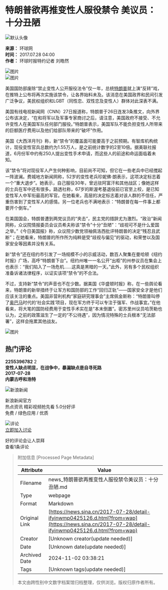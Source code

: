 # 特朗普欲再推变性人服役禁令 美议员：十分丑陋

![默认头像](//n.sinaimg.cn/default/622af858/20181010/default_avatar.jpg)

**来源：** 环球网  
**时间：** 2017.07.28 04:00  
**作者：** 环球时报特约记者 刘皓然  

![图片](//k.sinaimg.cn/n/news/transform/20170430/wkpd-fyetwtf9109441.jpg/w300h300z1l10t10q100dd5.jpg)  
![图片](//k.sinaimg.cn/n/news/transform/20170430/wkpd-fyetwtf9109441.jpg/w700d1q75cms.jpg?by=cms_fixed_width)

美国国防部废除“禁止变性人公开服役法令”仅一年，总统[特朗普](https://news.sina.cn/news_zt/keyword.d.html?vt=4&k=%E7%89%B9%E6%9C%97%E6%99%AE&wm=)就上演“反转”戏，在推特上公布将再次实施该禁令，让各界始料未及。该消息在美国政界和民间引发广泛争议，美民权组织和LGBT（同性恋、双性恋及变性人）群体对此深表不满。

美国有线电视新闻网（CNN）27日报道称，特朗普于26日连发3条推文，向外界公布该决定，“在和将军以及军事专家商讨之后，请注意，美国政府不接受、不允许变性人在美国军队任何部门服役。”特朗普表示，美国军队不能负担变性人所带来的巨额医疗费用以及他们给部队带来的“破坏”作用。

美国《大西洋月刊》称，新“禁令”的覆盖面可能要高于之前预期。有智库机构统计，现役变性官兵总数约为1.55万人，是之前统计数字的2至10倍。据美联社报道，6月份军中约有250人提出变性手术申请，而这些人的前途和命运面临着未知。

该“禁令”将对现役军人产生何种影响，目前尚不可知，但它在一些老兵中已经搅起一阵波澜。费城地方新闻网称，52岁的变性老兵珍妮佛·朗表示，这项决定标志着一个“重大退步”。她表示，自己服役30年，曾远驻阿富汗和其他战区；像她这样的士兵在军中还有很多。路透社称，67岁的斯渥考基退役前已官至上校，是已知变性军人中军衔最高的军官。在她看来，高层的决定标志着对该人群的不信任，严重伤害到了变性军人的感情。另一位老兵也不满地表示：“特朗普在每一件事上都要开个倒车。”

在美国国会，特朗普遭到两党议员的“夹击”，民主党的措辞尤为激烈。“政治”新闻网称，众议院情报委员会议员希夫称该“禁令”十分“丑陋”：“歧视可不是什么爱国之举。”《今日美国报》称，众议院少数党领袖佩洛西批评特朗普的决定“残忍且武断”；在她看来，特朗普的所作所为纯粹是受“歧视与偏见”的驱动，和荣誉以及国家安全等因素并没有关系。

新“禁令”还在纽约市引发了一场规模不小的示威活动，数百人聚集在曼哈顿《纽约时报》广场，高呼“特朗普下台”。纽约州唯一一名公开“出柜”的州参议员在集会上也表示：“我们陷入了一场危机……这真是黑暗的一天。”此外，另有多个民权组织准备诉诸法律程序，以证实该项“禁令”的不合法。

不过，支持新“禁令”的声音也不在少数。据美国《华盛顿时报》称，在一些舆论看来，特朗普的新举措终于让军方和国防部的工作“回归正轨”——国家安全才是他们应该关注的重点。美国非营利机构“家庭研究理事会”主席佩金斯称：“特朗普叫停了[奥巴马](https://news.sina.cn/news_zt/keyword.d.html?vt=4&k=%E5%A5%A5%E5%B7%B4%E9%A9%AC&wm=)时代的‘社会实践’项目，现在军方终于可以专注于强军、作战事宜。”在他看来，将大笔的国防经费用于变性手术实在是“本末倒置”。密苏里州议员哈茨勒也认为，之前的政策滋生了一定的“不公待遇”，因为情况特殊的士兵根本“无法部署”，这样会拖累其他战友。

![图片](//n.sinaimg.cn/default/2fb77759/20151125/320X320.png)

## 热门评论

**2255396782** 2  
**变性人缺点明显，在战争中，暴漏缺点是自寻死路**  
**2017-07-28**  
**内蒙古呼和浩特**  

![新浪新闻](https://n.sinaimg.cn/default/80905340/20200331/sinalogo.png)

新浪新闻官方  
热点资讯 精彩视频抢先看 5.0分好评  
免费 / 绿色应用 / 优质  

![评论](https://tvax4.sinaimg.cn/crop.0.0.996.996.50/866e9faely8fhly7ug1xnj20ro0rpdib.jpg)  
[立即加入讨论](javascript:void\(0\))

好的评论会让人崇拜  
查看1条评论  

> 附加信息 [Processed Page Metadata]
>
> | Attribute       | Value                                  |
> |-----------------|----------------------------------------|
> | Filename        | news_特朗普欲再推变性人服役禁令美议员：十分丑陋.md                             |
> | Type            | webpage                                 |
> | Format          | Markdown                               |
> | Original Link   | [https://news.sina.cn/2017-07-28/detail-ifyinwmp0425126.d.html?from=wap](https://news.sina.cn/2017-07-28/detail-ifyinwmp0425126.d.html?from=wap)                       |
> | Creator         | [Unknown creator(update needed)]                              |
> | Date            | [Unknown date(update needed)]                                 |
> | Archived Date   | 2024-11-02 03:38:21                             |
> | Tags            | [Unknown tags(update needed)]                                 |
>
> 本文由跨性别中文数字档案馆归档整理，仅供浏览。版权归原作者所有。
>